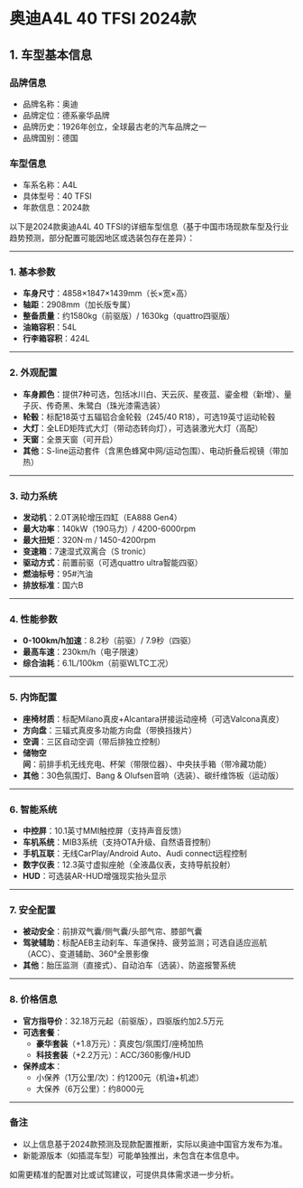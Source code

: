 
# 奥迪A4L 40 TFSI 2024款
## 1. 车型基本信息
### 品牌信息
- 品牌名称：奥迪
- 品牌定位：德系豪华品牌
- 品牌历史：1926年创立，全球最古老的汽车品牌之一
- 品牌国别：德国

### 车型信息
- 车系名称：A4L
- 具体型号：40 TFSI
- 年款信息：2024款

以下是2024款奥迪A4L 40 TFSI的详细车型信息（基于中国市场现款车型及行业趋势预测，部分配置可能因地区或选装包存在差异）：

---

### **1. 基本参数**  
- **车身尺寸**：4858×1847×1439mm（长×宽×高）  
- **轴距**：2908mm（加长版专属）  
- **整备质量**：约1580kg（前驱版）/ 1630kg（quattro四驱版）  
- **油箱容积**：54L  
- **行李箱容积**：424L  

---

### **2. 外观配置**  
- **车身颜色**：提供7种可选，包括冰川白、天云灰、星夜蓝、鎏金橙（新增）、量子灰、传奇黑、朱鹭白（珠光漆需选装）  
- **轮毂**：标配18英寸五辐铝合金轮毂（245/40 R18），可选19英寸运动轮毂  
- **大灯**：全LED矩阵式大灯（带动态转向灯），可选装激光大灯（高配）  
- **天窗**：全景天窗（可开启）  
- **其他**：S-line运动套件（含黑色蜂窝中网/运动包围）、电动折叠后视镜（带加热）  

---

### **3. 动力系统**  
- **发动机**：2.0T涡轮增压四缸（EA888 Gen4）  
- **最大功率**：140kW（190马力）/ 4200-6000rpm  
- **最大扭矩**：320N·m / 1450-4200rpm  
- **变速箱**：7速湿式双离合（S tronic）  
- **驱动方式**：前置前驱（可选quattro ultra智能四驱）  
- **燃油标号**：95#汽油  
- **排放标准**：国六B  

---

### **4. 性能参数**  
- **0-100km/h加速**：8.2秒（前驱）/ 7.9秒（四驱）  
- **最高车速**：230km/h（电子限速）  
- **综合油耗**：6.1L/100km（前驱WLTC工况）  

---

### **5. 内饰配置**  
- **座椅材质**：标配Milano真皮+Alcantara拼接运动座椅（可选Valcona真皮）  
- **方向盘**：三辐式真皮多功能方向盘（带换挡拨片）  
- **空调**：三区自动空调（带后排独立控制）  
- **储物空间**：前排手机无线充电、杯架（带限位器）、中央扶手箱（带冷藏功能）  
- **其他**：30色氛围灯、Bang & Olufsen音响（选装）、碳纤维饰板（运动版）  

---

### **6. 智能系统**  
- **中控屏**：10.1英寸MMI触控屏（支持声音反馈）  
- **车机系统**：MIB3系统（支持OTA升级、自然语音控制）  
- **手机互联**：无线CarPlay/Android Auto、Audi connect远程控制  
- **数字仪表**：12.3英寸虚拟座舱（全液晶仪表，支持导航投射）  
- **HUD**：可选装AR-HUD增强现实抬头显示  

---

### **7. 安全配置**  
- **被动安全**：前排双气囊/侧气囊/头部气帘、膝部气囊  
- **驾驶辅助**：标配AEB主动刹车、车道保持、疲劳监测；可选自适应巡航（ACC）、变道辅助、360°全景影像  
- **其他**：胎压监测（直接式）、自动泊车（选装）、防盗报警系统  

---

### **8. 价格信息**  
- **官方指导价**：32.18万元起（前驱版），四驱版约加2.5万元  
- **可选套餐**：  
  - **豪华套装**（+1.8万元）：真皮包/氛围灯/座椅加热  
  - **科技套装**（+2.2万元）：ACC/360影像/HUD  
- **保养成本**：  
  - 小保养（1万公里/次）：约1200元（机油+机滤）  
  - 大保养（6万公里）：约8000元  

---

### **备注**  
- 以上信息基于2024款预测及现款配置推断，实际以奥迪中国官方发布为准。  
- 新能源版本（如插混车型）可能单独推出，未包含在本信息中。  

如需更精准的配置对比或试驾建议，可提供具体需求进一步分析。
